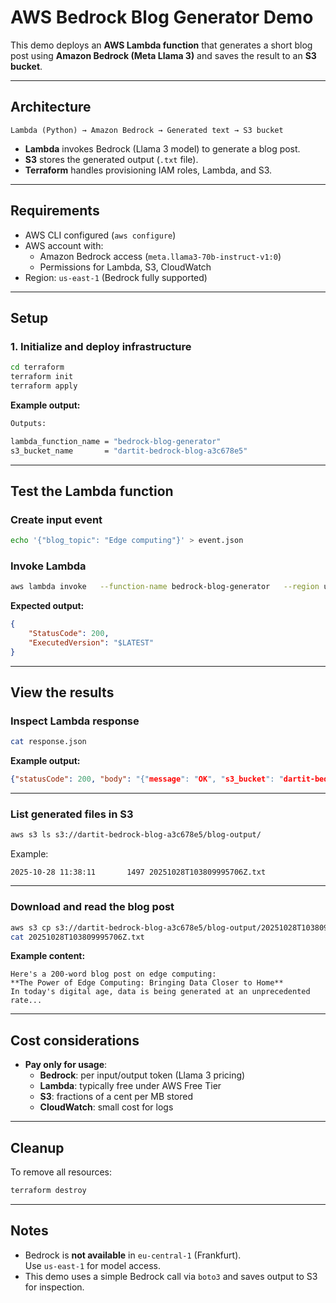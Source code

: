 # AWS Bedrock Blog Generator Demo

This demo deploys an **AWS Lambda function** that generates a short blog post using **Amazon Bedrock (Meta Llama 3)** and saves the result to an **S3 bucket**.

---

## Architecture

```
Lambda (Python) → Amazon Bedrock → Generated text → S3 bucket
```

- **Lambda** invokes Bedrock (Llama 3 model) to generate a blog post.  
- **S3** stores the generated output (`.txt` file).  
- **Terraform** handles provisioning IAM roles, Lambda, and S3.

---

## Requirements

- AWS CLI configured (`aws configure`)
- AWS account with:
  - Amazon Bedrock access (`meta.llama3-70b-instruct-v1:0`)
  - Permissions for Lambda, S3, CloudWatch
- Region: `us-east-1` (Bedrock fully supported)

---

## Setup

### 1. Initialize and deploy infrastructure

```bash
cd terraform
terraform init
terraform apply
```

**Example output:**
```bash
Outputs:

lambda_function_name = "bedrock-blog-generator"
s3_bucket_name       = "dartit-bedrock-blog-a3c678e5"
```

---

## Test the Lambda function

### Create input event
```bash
echo '{"blog_topic": "Edge computing"}' > event.json
```

### Invoke Lambda
```bash
aws lambda invoke   --function-name bedrock-blog-generator   --region us-east-1   --payload fileb://event.json   response.json
```

**Expected output:**
```json
{
    "StatusCode": 200,
    "ExecutedVersion": "$LATEST"
}
```

---

## View the results

### Inspect Lambda response

```bash
cat response.json
```

**Example output:**

```json
{"statusCode": 200, "body": "{"message": "OK", "s3_bucket": "dartit-bedrock-blog-a3c678e5", "s3_key": "blog-output/20251028T103809995706Z.txt"}"}
```

---

### List generated files in S3

```bash
aws s3 ls s3://dartit-bedrock-blog-a3c678e5/blog-output/
```

Example:
```
2025-10-28 11:38:11       1497 20251028T103809995706Z.txt
```

---

### Download and read the blog post

```bash
aws s3 cp s3://dartit-bedrock-blog-a3c678e5/blog-output/20251028T103809995706Z.txt .
cat 20251028T103809995706Z.txt
```

**Example content:**
```
Here's a 200-word blog post on edge computing:
**The Power of Edge Computing: Bringing Data Closer to Home**
In today's digital age, data is being generated at an unprecedented rate...
```

---

## Cost considerations

- **Pay only for usage**:
  - **Bedrock**: per input/output token (Llama 3 pricing)
  - **Lambda**: typically free under AWS Free Tier
  - **S3**: fractions of a cent per MB stored
  - **CloudWatch**: small cost for logs

---

## Cleanup

To remove all resources:
```bash
terraform destroy
```

---

## Notes

- Bedrock is **not available** in `eu-central-1` (Frankfurt).  
  Use `us-east-1` for model access.
- This demo uses a simple Bedrock call via `boto3` and saves output to S3 for inspection.
